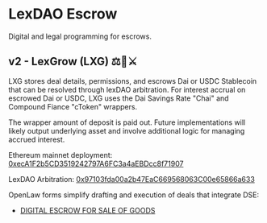 # LexDAO Escrow
Digital and legal programming for escrows.

## v2 - LexGrow (LXG) ⚖️🌱⚔️ 

LXG stores deal details, permissions, and escrows Dai or USDC Stablecoin that can be resolved through lexDAO arbitration.  For interest accrual on escrowed Dai or USDC, LXG uses the Dai Savings Rate "Chai" and Compound Fiance "cToken" wrappers.

The wrapper amount of deposit is paid out.  Future implementations will likely output underlying asset and involve additional logic for managing accrued interest. 

Ethereum mainnet deployment: [0xecA1F2b5CD3519242797A6FC3a4aEBDcc8f71907](https://etherscan.io/address/0xecA1F2b5CD3519242797A6FC3a4aEBDcc8f71907#code)

LexDAO Arbitration: [0x97103fda00a2b47EaC669568063C00e65866a633](https://mainnet.aragon.org/#/lexdao)

OpenLaw forms simplify drafting and execution of deals that integrate DSE: 

- [DIGITAL ESCROW FOR SALE OF GOODS](https://lib.openlaw.io/web/default/template/Digital%20Escrow%20for%20Sale%20of%20Goods)

